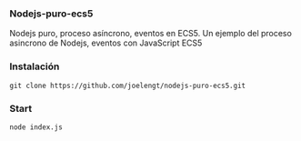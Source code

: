 ### Nodejs-puro-ecs5
Nodejs puro, proceso asíncrono, eventos en ECS5.
Un ejemplo del proceso asincrono de Nodejs, eventos con JavaScript ECS5

### Instalación
```
git clone https://github.com/joelengt/nodejs-puro-ecs5.git
```

### Start
```
node index.js
```
